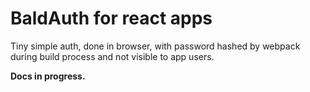 # BaldAuth for react apps
Tiny simple auth, done in browser, with password hashed by webpack during build process and not visible to app users.

**Docs in progress.**
